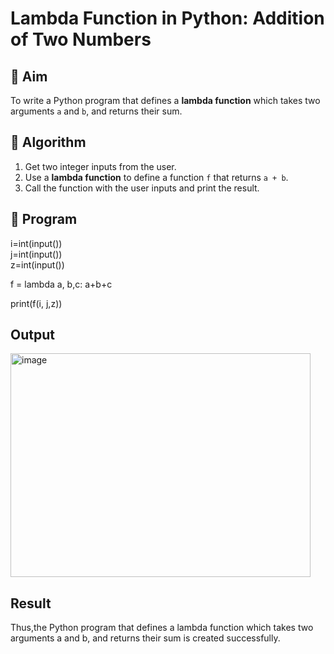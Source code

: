 # Lambda Function in Python: Addition of Two Numbers

## 🎯 Aim
To write a Python program that defines a **lambda function** which takes two arguments `a` and `b`, and returns their sum.

## 🧠 Algorithm
1. Get two integer inputs from the user.
2. Use a **lambda function** to define a function `f` that returns `a + b`.
3. Call the function with the user inputs and print the result.

## 🧾 Program
i=int(input())<br />
j=int(input())<br />
z=int(input())<br />

f = lambda a, b,c: a+b+c<br />

print(f(i, j,z))

## Output
<img width="480" height="358" alt="image" src="https://github.com/user-attachments/assets/f1c2560c-9553-44d9-bfbe-a1340dfe6b53" />


## Result
Thus,the Python program that defines a lambda function which takes two arguments a and b, and returns their sum is created successfully.
